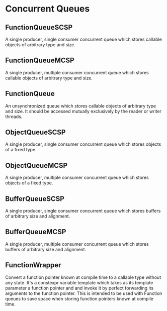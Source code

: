 # Concurrent Queues
## FunctionQueueSCSP
A single producer, single consumer concurrent queue which stores callable objects of arbitrary type and size.
## FunctionQueueMCSP
A single producer, multiple consumer concurrent queue which stores callable objects of arbitrary type and size.
## FunctionQueue
An unsynchronized queue which stores callable objects of arbitrary type and size. It should be accessed mutually exclusively by the reader or writer threads.
## ObjectQueueSCSP
A single producer, single consumer concurrent queue which stores objects of a fixed type.
## ObjectQueueMCSP
A single producer, multiple consumer concurrent queue which stores objects of a fixed type.
## BufferQueueSCSP
A single producer, single consumer concurrent queue which stores buffers of arbitrary size and alignment.
## BufferQueueMCSP
A single producer, multiple consumer concurrent queue which stores buffers of arbitrary size and alignment.
## FunctionWrapper
Convert a function pointer known at compile time to a callable type without any state.  It's a constexpr variable template which takes as its template parameter a function pointer and and invoke it by perfect forwarding its arguments to the function pointer. This is intended to be used with Function queues to save space when storing function pointers known at compile time.
